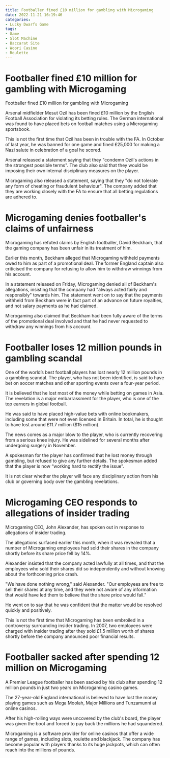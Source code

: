 ```yaml
---
title: Footballer fined £10 million for gambling with Microgaming
date: 2022-11-21 16:19:46
categories:
- Lucky Dwarfs Game
tags:
- Game
- Slot Machine
- Baccarat Site
- Woori Casino
- Roulette
---
```



#  Footballer fined £10 million for gambling with Microgaming

Footballer fined £10 million for gambling with Microgaming

Arsenal midfielder Mesut Ozil has been fined £10 million by the English Football Association for violating its betting rules. The German international was found to have placed bets on football matches using a Microgaming sportsbook.

This is not the first time that Ozil has been in trouble with the FA. In October of last year, he was banned for one game and fined £25,000 for making a Nazi salute in celebration of a goal he scored.

Arsenal released a statement saying that they "condemn Ozil's actions in the strongest possible terms". The club also said that they would be imposing their own internal disciplinary measures on the player.

Microgaming also released a statement, saying that they "do not tolerate any form of cheating or fraudulent behaviour". The company added that they are working closely with the FA to ensure that all betting regulations are adhered to.

#  Microgaming denies footballer's claims of unfairness

Microgaming has refuted claims by English footballer, David Beckham, that the gaming company has been unfair in its treatment of him.

Earlier this month, Beckham alleged that Microgaming withheld payments owed to him as part of a promotional deal. The former England captain also criticised the company for refusing to allow him to withdraw winnings from his account.

In a statement released on Friday, Microgaming denied all of Beckham's allegations, insisting that the company had "always acted fairly and responsibly" towards him. The statement went on to say that the payments withheld from Beckham were in fact part of an advance on future royalties, and not salary payments as he had claimed.

Microgaming also claimed that Beckham had been fully aware of the terms of the promotional deal involved and that he had never requested to withdraw any winnings from his account.

#  Footballer loses 12 million pounds in gambling scandal

One of the world’s best football players has lost nearly 12 million pounds in a gambling scandal. The player, who has not been identified, is said to have bet on soccer matches and other sporting events over a four-year period.

It is believed that he lost most of the money while betting on games in Asia. The revelation is a major embarrassment for the player, who is one of the top earners in global football.

He was said to have placed high-value bets with online bookmakers, including some that were not even licensed in Britain. In total, he is thought to have lost around £11.7 million ($15 million).

The news comes as a major blow to the player, who is currently recovering from a serious knee injury. He was sidelined for several months after undergoing surgery in November.

A spokesman for the player has confirmed that he lost money through gambling, but refused to give any further details. The spokesman added that the player is now “working hard to rectify the issue”.

It is not clear whether the player will face any disciplinary action from his club or governing body over the gambling revelations.

#  Microgaming CEO responds to allegations of insider trading

Microgaming CEO, John Alexander, has spoken out in response to allegations of insider trading.

The allegations surfaced earlier this month, when it was revealed that a number of Microgaming employees had sold their shares in the company shortly before its share price fell by 14%.

Alexander insisted that the company acted lawfully at all times, and that the employees who sold their shares did so independently and without knowing about the forthcoming price crash.

"We have done nothing wrong," said Alexander. "Our employees are free to sell their shares at any time, and they were not aware of any information that would have led them to believe that the share price would fall."

He went on to say that he was confident that the matter would be resolved quickly and positively.

This is not the first time that Microgaming has been embroiled in a controversy surrounding insider trading. In 2007, two employees were charged with insider trading after they sold £1.5 million worth of shares shortly before the company announced poor financial results.

#  Footballer sacked after spending 12 million on Microgaming

A Premier League footballer has been sacked by his club after spending 12 million pounds in just two years on Microgaming casino games.

The 27-year-old England international is believed to have lost the money playing games such as Mega Moolah, Major Millions and Tunzamunni at online casinos.

After his high-rolling ways were uncovered by the club's board, the player was given the boot and forced to pay back the millions he had squandered.

Microgaming is a software provider for online casinos that offer a wide range of games, including slots, roulette and blackjack. The company has become popular with players thanks to its huge jackpots, which can often reach into the millions of pounds.
